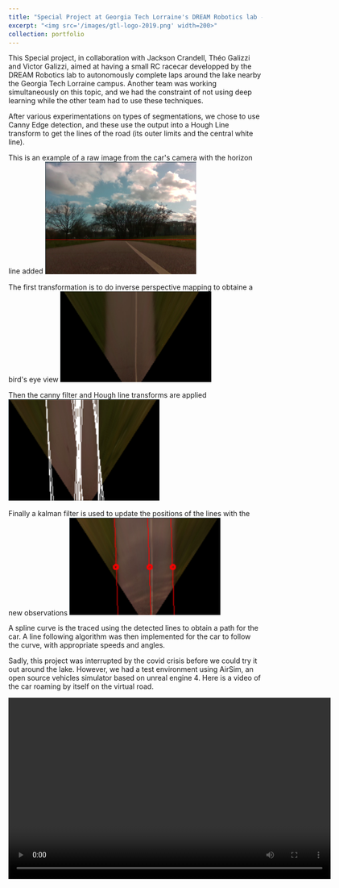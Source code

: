 ```yaml
---
title: "Special Project at Georgia Tech Lorraine's DREAM Robotics lab - 2020"
excerpt: "<img src='/images/gtl-logo-2019.png' width=200>"
collection: portfolio
---
```


This Special project, in collaboration with Jackson Crandell, Théo Galizzi and Victor Galizzi, aimed at having a small RC racecar developped by the DREAM Robotics lab to autonomously complete laps around the lake nearby the Georgia Tech Lorraine campus. Another team was working simultaneously on this topic, and we had the constraint of not using deep learning while the other team had to use these techniques.

After various experimentations on types of segmentations, we chose to use Canny Edge detection, and these use the output into a Hough Line transform to get the lines of the road (its outer limits and the central white line).

This is an example of a raw image from the car's camera with the horizon line added
<img src="/images/portfolio-GTL/rawcamera.png" width=300>

The first transformation is to do inverse perspective mapping to obtaine a bird's eye view
<img src="/images/portfolio-GTL/birdseyeview.png" width=300>

Then the canny filter and Hough line transforms are applied
<img src="/images/portfolio-GTL/houghline.png" width=300>

Finally a kalman filter is used to update the positions of the lines with the new observations
<img src="/images/portfolio-GTL/kalman.png" width=300>

A spline curve is the traced using the detected lines to obtain a path for the car. A line following algorithm was then implemented for the car to follow the curve, with appropriate speeds and angles.

Sadly, this project was interrupted by the covid crisis before we could try it out around the lake. However, we had a test environment using AirSim, an open source vehicles simulator based on unreal engine 4. Here is a video of the car roaming by itself on the virtual road.

<video width="640" height="360" controls>
  <source src="/images/portfolio-GTL/AirsimControlDemo.mp4" type="video/mp4">
</video>
